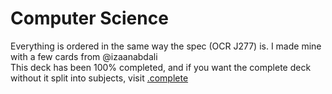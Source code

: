 # Computer Science

Everything is ordered in the same way the spec (OCR J277) is. I made mine with a few cards from @izaanabdali  
This deck has been 100% completed, and if you want the complete deck without it split into subjects, visit [.complete](https://github.com/YaoReTian/AnkiDecks/blob/main/decks/.complete/)
